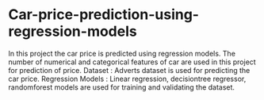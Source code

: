 # Car-price-prediction-using-regression-models
In this project the car price is predicted using regression models. The number of numerical and categorical features of car are used in this project for prediction of price.
Dataset : Adverts dataset is used for predicting the car price.
Regression Models : Linear regression, decisiontree regressor, randomforest models are used for training and validating the dataset.
